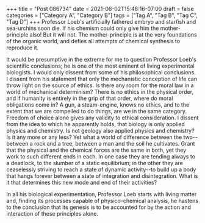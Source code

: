 +++
title = "Post 086734"
date = 2021-06-02T15:48:16-07:00
draft = false
categories = ["Category A", "Category B"]
tags = ["Tag A", "Tag B", "Tag C", "Tag D"]
+++
Professor Loeb's artificially fathered embryo and starfish and sea-urchins soon die. If his chemism could only give him the mother-principle also! But it will not. The mother-principle is at the very foundations of the organic world, and defies all attempts of chemical synthesis to reproduce it.

It would be presumptive in the extreme for me to question Professor Loeb's scientific conclusions; he is one of the most eminent of living experimental biologists. I would only dissent from some of his philosophical conclusions. I dissent from his statement that only the mechanistic conception of life can throw light on the source of ethics. Is there any room for the moral law in a world of mechanical determinism? There is no ethics in the physical order, and if humanity is entirely in the grip of that order, where do moral obligations come in? A gun, a steam-engine, knows no ethics, and to the extent that we are compelled to do things, are we in the same category. Freedom of choice alone gives any validity to ethical consideration. I dissent from the idea to which he apparently holds, that biology is only applied physics and chemistry. Is not geology also applied physics and chemistry? Is it any more or any less? Yet what a world of difference between the two--between a rock and a tree, between a man and the soil he cultivates. Grant that the physical and the chemical forces are the same in both, yet they work to such different ends in each. In one case they are tending always to a deadlock, to the slumber of a static equilibrium; in the other they are ceaselessly striving to reach a state of dynamic activity--to build up a body that hangs forever between a state of integration and disintegration. What is it that determines this new mode and end of their activities?

In all his biological experimentation, Professor Loeb starts with living matter and, finding its processes capable of physico-chemical analysis, he hastens to the conclusion that its genesis is to be accounted for by the action and interaction of these principles alone.

